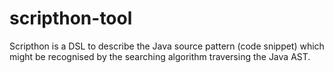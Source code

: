 # scripthon-tool
Scripthon is a DSL to describe the Java source pattern (code snippet) which might be recognised by the searching algorithm traversing the Java AST. 
